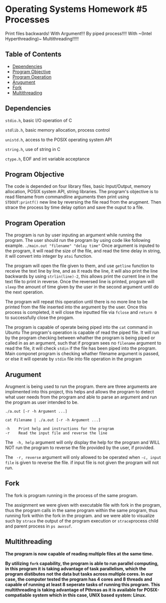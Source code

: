 # Operating Systems Homework #5 Processes

Print files backwards! With Argument!!! By piped process!!!! With ~(Intel Hyperthreading)~ Multithreading!!!!!

## Table of Contents
- [Dependencies](#dependencies)
- [Program Objective](#program-objective)
- [Program Operation](#program-operation)
- [Arugument](#arugument)
- [Fork](#fork)
- [Multithreading](#multithreading)

## Dependencies
```stdio.h```, basic I/O operation of C

```stdlib.h```, basic memory allocation, process control

```unistd.h```, access to the POSIX operating system API

```string.h```, use of string in C

```ctype.h```, EOF and int variable acceptance

## Program Objective

The code is depended on four library files, basic Input/Output, memory allocation,
POSIX system API, string libraries. The program's objective is to read filename from
commandline arguments then print using ```STDOUT:printf()``` new line by reversing the file read from the
arugment. Then strace the process by time delay option and save the ouput to a file.

## Program Operation

The program is run by user inputing an argument while running the program. The user
should run the program by using code like following example. ```./main.out "filename" "delay time"```
Once argument is inputed to the program, it will read the size of the file, and read
the time delay in string, it will convert into integer by ```atoi``` function.

The program will open the file given to them, and use ```getline``` function to 
receive the text line by line, and as it reads the line, it will also print the
line backwards by using ```strlin(line)-2```, this allows print the current
line in the text file to print in reverse. Once the reversed line is printed,
program will ```sleep``` the amount of time given by the user in the second
argument until do the next operation.

The program will repeat this operation until there is no more line to be printed
from the file inserted into the argument by the user. Once this process is completed,
it will close the inputted file via ```fclose``` and ```return 0``` to successfully
close the progam.

The program is capable of operate being piped into the ```cat``` command in Ubuntu
The program's operation is capable of read the piped file. It will run by the program checking between whather the program is being piped or called in as an argument, such that if program sees no ```filename``` argument to read the file, it will check ```stdin``` if the file has been piped into the program. Main componet program is checking whather filename argument is passed, or else it will operate by ```stdin``` file into file operation in the program

## Arugument

Arugment is being used to run the program. there are three arguments are implimented into this project,
this helps and allows the program to detect what user needs from the program and able to parse an argument
and run the program as user intended to be.

```
./a.out [-r -h Argument ...]

cat Filename | ./a.out [-r -h Argument ...]
```


``` 
-h    Print help and instructions for the program
-r    Read the input file and reverse the line
```

The ``` -h, help``` argument will only display the help for the program and WILL NOT run the program to reverse the
file provided by the user, if provided. 

The ``` -r, reverse``` argument will only allowed to be operated when ```-c, input file``` is given to reverse the
file. if input file is not given the program will not run.

## Fork

The fork is program running in the process of the same program.

The assignment we were given with executable file with fork in the program, thus the program calls in the same program within the same program, thus running fork within the fork in the program. and we were able to visualize such by ```strace``` the output of the program execution or ```strace```process child and parent process in ```ps awxsuf```.

## Multithreading

**The program is now capable of reading multiple files at the same time.**

**By utilizing ```fork``` capability, the program is able to run parallel computing, in this program it is taking advantage of task parallelism, which the program distibutes not the data but tasks across multiple cores.  In our case, the computer tested the program has 4 cores and 8 threads and capable of running  at least 8 seperate tasks of running this program.
This multithreading is taking advantage of Pthreas as it is available for POSIX-compatiable system which in this case, UNIX based system: Linux.**
